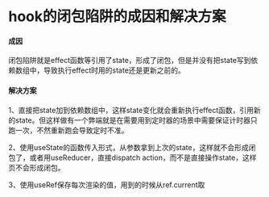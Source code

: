 # hook的闭包陷阱的成因和解决方案

#### 成因

闭包陷阱就是effect函数等引用了state，形成了闭包，但是并没有把state写到依赖数组中，导致执行effect时用的state还是更新之前的。

#### 解决方案

1、直接把state加到依赖数组中，这样state变化就会重新执行effect函数，引用新的state。但这样做有一个弊端就是在需要用到定时器的场景中需要保证计时器只跑一次，不然重新跑会导致定时不准。

2、使用useState的函数传入形式，从参数拿到上次的state，这样就不会形成闭包了，或者用useReducer，直接dispatch action，而不是直接操作state，这样页不会形成闭包。

3、使用useRef保存每次渲染的值，用到的时候从ref.current取